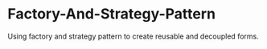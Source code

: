 # Factory-And-Strategy-Pattern
Using factory and strategy pattern to create reusable and decoupled forms.
